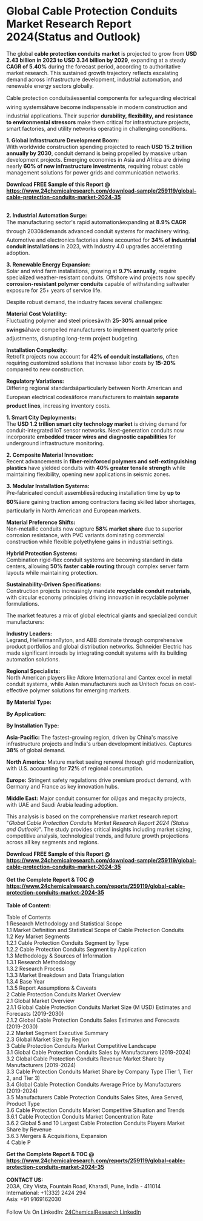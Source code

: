 <h1>Global Cable Protection Conduits Market Research Report 2024(Status and Outlook)</h1><p>The global <strong>cable protection conduits market</strong> is projected to grow from <strong>USD 2.43 billion in 2023 to USD 3.34 billion by 2029</strong>, expanding at a steady <strong>CAGR of 5.40%</strong> during the forecast period, according to authoritative market research. This sustained growth trajectory reflects escalating demand across infrastructure development, industrial automation, and renewable energy sectors globally.</p><p>Cable protection conduitsâessential components for safeguarding electrical wiring systemsâhave become indispensable in modern construction and industrial applications. Their superior <strong>durability, flexibility, and resistance to environmental stressors</strong> make them critical for infrastructure projects, smart factories, and utility networks operating in challenging conditions.</p><p><strong>1. Global Infrastructure Development Boom:</strong><br>
With worldwide construction spending projected to reach <strong>USD 15.2 trillion annually by 2030</strong>, conduit demand is being propelled by massive urban development projects. Emerging economies in Asia and Africa are driving nearly <strong>60% of new infrastructure investments</strong>, requiring robust cable management solutions for power grids and communication networks.</p><div><b>Download FREE Sample of this Report @ 
            <a href="https://www.24chemicalresearch.com/download-sample/259119/global-cable-protection-conduits-market-2024-35">
            https://www.24chemicalresearch.com/download-sample/259119/global-cable-protection-conduits-market-2024-35</a></b></div><br><p><strong>2. Industrial Automation Surge:</strong><br>
The manufacturing sector's rapid automationâexpanding at <strong>8.9% CAGR</strong> through 2030âdemands advanced conduit systems for machinery wiring. Automotive and electronics factories alone accounted for <strong>34% of industrial conduit installations</strong> in 2023, with Industry 4.0 upgrades accelerating adoption.</p><p><strong>3. Renewable Energy Expansion:</strong><br>
Solar and wind farm installations, growing at <strong>9.7% annually</strong>, require specialized weather-resistant conduits. Offshore wind projects now specify <strong>corrosion-resistant polymer conduits</strong> capable of withstanding saltwater exposure for 25+ years of service life.</p><p>Despite robust demand, the industry faces several challenges:</p><p><strong>Material Cost Volatility:</strong><br>
	Fluctuating polymer and steel pricesâwith <strong>25-30% annual price swings</strong>âhave compelled manufacturers to implement quarterly price adjustments, disrupting long-term project budgeting.</p><p><strong>Installation Complexity:</strong><br>
	Retrofit projects now account for <strong>42% of conduit installations</strong>, often requiring customized solutions that increase labor costs by <strong>15-20%</strong> compared to new construction.</p><p><strong>Regulatory Variations:</strong><br>
	Differing regional standardsâparticularly between North American and European electrical codesâforce manufacturers to maintain <strong>separate product lines</strong>, increasing inventory costs.</p><p><strong>1. Smart City Deployments:</strong><br>
The <strong>USD 1.2 trillion smart city technology market</strong> is driving demand for conduit-integrated IoT sensor networks. Next-generation conduits now incorporate <strong>embedded tracer wires and diagnostic capabilities</strong> for underground infrastructure monitoring.</p><p><strong>2. Composite Material Innovation:</strong><br>
Recent advancements in <strong>fiber-reinforced polymers and self-extinguishing plastics</strong> have yielded conduits with <strong>40% greater tensile strength</strong> while maintaining flexibility, opening new applications in seismic zones.</p><p><strong>3. Modular Installation Systems:</strong><br>
Pre-fabricated conduit assembliesâreducing installation time by <strong>up to 60%</strong>âare gaining traction among contractors facing skilled labor shortages, particularly in North American and European markets.</p><p><strong>Material Preference Shifts:</strong><br>
	Non-metallic conduits now capture <strong>58% market share</strong> due to superior corrosion resistance, with PVC variants dominating commercial construction while flexible polyethylene gains in industrial settings.</p><p><strong>Hybrid Protection Systems:</strong><br>
	Combination rigid-flex conduit systems are becoming standard in data centers, allowing <strong>50% faster cable routing</strong> through complex server farm layouts while maintaining protection.</p><p><strong>Sustainability-Driven Specifications:</strong><br>
	Construction projects increasingly mandate <strong>recyclable conduit materials</strong>, with circular economy principles driving innovation in recyclable polymer formulations.</p><p>The market features a mix of global electrical giants and specialized conduit manufacturers:</p><p><strong>Industry Leaders:</strong><br>
Legrand, HellermannTyton, and ABB dominate through comprehensive product portfolios and global distribution networks. Schneider Electric has made significant inroads by integrating conduit systems with its building automation solutions.</p><p><strong>Regional Specialists:</strong><br>
North American players like Atkore International and Cantex excel in metal conduit systems, while Asian manufacturers such as Unitech focus on cost-effective polymer solutions for emerging markets.</p><p><strong>By Material Type:</strong></p><p><strong>By Application:</strong></p><p><strong>By Installation Type:</strong></p><p><strong>Asia-Pacific:</strong> The fastest-growing region, driven by China's massive infrastructure projects and India's urban development initiatives. Captures <strong>38%</strong> of global demand.</p><p><strong>North America:</strong> Mature market seeing renewal through grid modernization, with U.S. accounting for <strong>72%</strong> of regional consumption.</p><p><strong>Europe:</strong> Stringent safety regulations drive premium product demand, with Germany and France as key innovation hubs.</p><p><strong>Middle East:</strong> Major conduit consumer for oil/gas and megacity projects, with UAE and Saudi Arabia leading adoption.</p><p>This analysis is based on the comprehensive market research report "<em>Global Cable Protection Conduits Market Research Report 2024 (Status and Outlook)</em>". The study provides critical insights including market sizing, competitive analysis, technological trends, and future growth projections across all key segments and regions.</p><div><b>Download FREE Sample of this Report @ 
            <a href="https://www.24chemicalresearch.com/download-sample/259119/global-cable-protection-conduits-market-2024-35">
            https://www.24chemicalresearch.com/download-sample/259119/global-cable-protection-conduits-market-2024-35</a></b></div><br><div><b>Get the Complete Report & TOC @ 
            <a href="https://www.24chemicalresearch.com/reports/259119/global-cable-protection-conduits-market-2024-35">
            https://www.24chemicalresearch.com/reports/259119/global-cable-protection-conduits-market-2024-35</a></b></div><br>
            <b>Table of Content:</b><p>Table of Contents<br />
1 Research Methodology and Statistical Scope<br />
1.1 Market Definition and Statistical Scope of Cable Protection Conduits<br />
1.2 Key Market Segments<br />
1.2.1 Cable Protection Conduits Segment by Type<br />
1.2.2 Cable Protection Conduits Segment by Application<br />
1.3 Methodology & Sources of Information<br />
1.3.1 Research Methodology<br />
1.3.2 Research Process<br />
1.3.3 Market Breakdown and Data Triangulation<br />
1.3.4 Base Year<br />
1.3.5 Report Assumptions & Caveats<br />
2 Cable Protection Conduits Market Overview<br />
2.1 Global Market Overview<br />
2.1.1 Global Cable Protection Conduits Market Size (M USD) Estimates and Forecasts (2019-2030)<br />
2.1.2 Global Cable Protection Conduits Sales Estimates and Forecasts (2019-2030)<br />
2.2 Market Segment Executive Summary<br />
2.3 Global Market Size by Region<br />
3 Cable Protection Conduits Market Competitive Landscape<br />
3.1 Global Cable Protection Conduits Sales by Manufacturers (2019-2024)<br />
3.2 Global Cable Protection Conduits Revenue Market Share by Manufacturers (2019-2024)<br />
3.3 Cable Protection Conduits Market Share by Company Type (Tier 1, Tier 2, and Tier 3)<br />
3.4 Global Cable Protection Conduits Average Price by Manufacturers (2019-2024)<br />
3.5 Manufacturers Cable Protection Conduits Sales Sites, Area Served, Product Type<br />
3.6 Cable Protection Conduits Market Competitive Situation and Trends<br />
3.6.1 Cable Protection Conduits Market Concentration Rate<br />
3.6.2 Global 5 and 10 Largest Cable Protection Conduits Players Market Share by Revenue<br />
3.6.3 Mergers & Acquisitions, Expansion<br />
4 Cable P</p><div><b>Get the Complete Report & TOC @ 
            <a href="https://www.24chemicalresearch.com/reports/259119/global-cable-protection-conduits-market-2024-35">
            https://www.24chemicalresearch.com/reports/259119/global-cable-protection-conduits-market-2024-35</a></b></div><br><b>CONTACT US:</b><br>
            203A, City Vista, Fountain Road, Kharadi, Pune, India - 411014<br>
            International: +1(332) 2424 294<br>
            Asia: +91 9169162030 <br><br>
            Follow Us On LinkedIn: <a href="https://www.linkedin.com/company/24chemicalresearch/">24ChemicalResearch LinkedIn</a>
